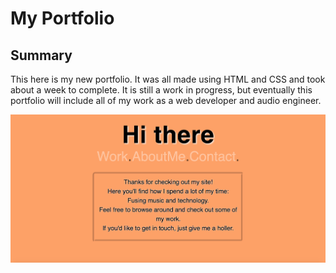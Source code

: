 <h1>
    My Portfolio
</h1>

<h2>
    Summary
</h2>

<p>
    This here is my new portfolio. It was all made using HTML and CSS and took about a week to complete. It is still a work in progress, but eventually this portfolio will include all of my work as a web developer and audio engineer.
</p>

<img src="Screen Shot 2020-10-24 at 12.45.48 AM.png">